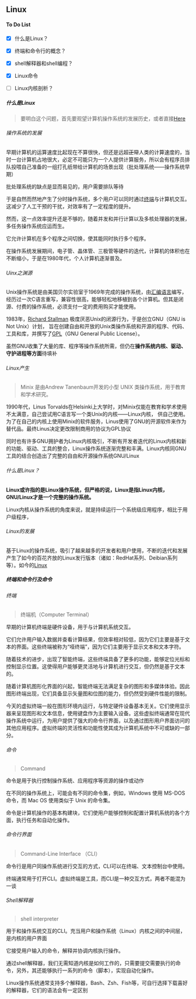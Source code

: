 ## <a id="linux">Linux</a>
#### To Do List

- [x] 什么是Linux？
- [x] 终端和命令行的概念？
- [x] shell解释器和shell编程？
- [x] Linux命令
- [ ] Linux内核剖析？



##### 什么是Linux

>  要明白这个问题，首先要观望计算机操作系统的发展历史，或者直接<a href="#what-is-linux">Here</a>



###### 操作系统的发展

早期计算机的运算速度比起现在不算很快，但还是远超<s>正常</s>人类的计算速度的，当时一台计算机占地很大，必定不可能只为一个人提供计算服务，所以会有程序员排队投喂自己准备的一组打孔纸带给计算机的场景出现（批处理系统——操作系统早期）

批处理系统的缺点是显而易见的，用户需要排队等待

于是自然而然地产生了分时操作系统，多个用户可以同时通过<a href="#computer-terminal">终端</a>与计算机交互。这减少了人工干预的干扰，对效率有了一定程度的提升。

然而，这一点效率提升还是不够的，随着并发和并行计算以及多核处理器的发展，多任务操作系统应运而生。

它允许计算机在多个程序之间切换，使其能同时执行多个程序。

在操作系统发展期间，电子管、晶体管、三极管等硬件的迭代，计算机的体积也在不断缩小，于是在1980年代，个人计算机逐渐普及。

###### Uinx之渊源

Unix操作系统是由美国贝尔实验室于1969年完成的操作系统，由[汇编语言](https://en.wikipedia.org/wiki/Assembly_language)编写，经历过一次C语言重写，兼容性很高，能够轻松地移植到各个计算机。但其是闭源、付费的操作系统，必须支付一定的费用购买才能使用。

 1983年，[Richard Stallman](https://en.wikipedia.org/wiki/Richard_Stallman) 极度厌恶Unix的闭源行为，于是创立GNU（GNU is Not Unix）计划， 旨在创建自由和开放的Unix类操作系统和开源的程序、代码、工具和库，并撰写了[GPL](https://en.wikipedia.org/wiki/GNU_General_Public_License)（GNU General Public License）。

虽然GNU收集了大量的库、程序等操作系统所需，但仍在**操作系统内核、驱动、守护进程等方面**待填补

###### Linux产生

>  Minix 是由Andrew Tanenbaum开发的小型 UNIX 类操作系统，用于教育和学术研究。

1990年代，Linus Torvalds在Helsinki上大学时，对Minix仅能在教育和学术使用不太满意，自己尝试用C语言写一个类Unix的内核——Linux内核， 供自己使用。为了在自己的内核上使用Minix的软件服务，Linus使用了GNU的开源软件来作为替代品。最终Linus决定更改限制商用的协议为GPL协议

同时也有许多GNU拥护者为Linux内核吸引，不断有开发者迭代的Linux内核和新的功能、驱动、工具的整合，Linux操作系统逐渐完整和丰满。Linux内核同GNU工具的结合创造出了完整的自由和开源操作系统GNU/Linux



###### <a id="what-is-linux">什么是Linux？</a>

**Linux或许指的是Linux操作系统，但严格的说，Linux是指Linux内核，GNU/Linux才是一个完整的操作系统。**

Linux内核从操作系统的角度来说，就是持续运行一个系统级应用程序，相比于用户级程序，



###### Linux的发展

基于Linux的操作系统，吸引了越来越多的开发者和用户使用，不断的迭代和发展产生了如今的百花齐放的Linux发行版本（诸如：RedHat系列、Deibian系列等）。如今的[Linux](https://zh.wikipedia.org/wiki/Linux)



##### 终端和命令行及命令

###### <a id="computer-terminal">终端</a>

>终端机（Computer Terminal）

早期的计算机终端是硬件设备，用于与计算机系统交互。

它们允许用户输入数据并查看计算结果，但效率相对较低，因为它们主要是基于文本的界面。这些终端被称为“哑终端”，因为它们主要用于显示文本和文本字符。

随着技术的进步，出现了智能终端，这些终端具备了更多的功能，能够定位光标和控制显示位置。这使得用户能够更灵活地与计算机进行交互，但仍然是基于文本的。

随着计算机图形化界面的兴起，智能终端无法满足复杂的图形和多媒体体验。因此图形终端出现，它们具备显示矢量图和位图的能力，但仍然受到硬件性能的限制。

今天的虚拟终端一般在图形环境内运行，与特定硬件设备基本无关。它们使用显示器来呈现图形和文本信息，使用键盘作为主要输入设备。这些虚拟终端通常在现代操作系统中运行，为用户提供了强大的命令行界面，以及通过图形用户界面访问的其他应用程序。虚拟终端的灵活性和功能性使其成为计算机系统中不可或缺的一部分。



###### 命令

> Command

命令是用于执行控制操作系统、应用程序等资源的操作或动作

在不同的操作系统上，可能会有不同的命令集，例如，Windows 使用 MS-DOS 命令，而 Mac OS 使用类似于 Unix 的命令集。

命令是计算机操作的基本构建块，它们使用户能够控制和配置计算机系统的各个方面，执行任务和自动化操作。



###### <a id="cli">命令行界面</a>

> Command-Line Interface （CLI）

命令行是用户同操作系统进行交互的方式，CLI可以在终端、文本控制台中使用。

终端通常用于打开CLI。虚拟终端是工具，而CLI是一种交互方式，两者不能混为一谈



###### Shell解释器

> shell interpreter

用于和操作系统交互的CLI。充当用户和操作系统（Linux）内核之间的中间层，是内核的用户界面

它接受用户输入的命令，解释并协调内核执行操作。

通过shell解释器，我们无需知道内核是如何工作的，只需要提交需要执行的命令，另外，其还能够执行一系列的命令（脚本），实现自动化操作。

Linux操作系统通常支持多个解释器，Bash、Zsh、Fish等，可自行选择下载喜好的解释器，它们的语法会有一定区别

